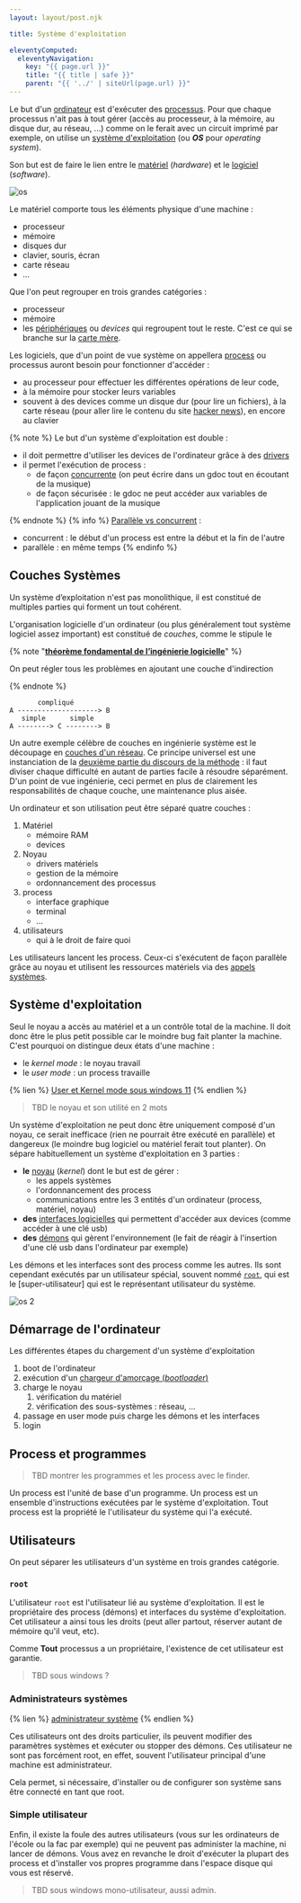 ```yaml
---
layout: layout/post.njk

title: Système d'exploitation

eleventyComputed:
  eleventyNavigation:
    key: "{{ page.url }}"
    title: "{{ title | safe }}"
    parent: "{{ '../' | siteUrl(page.url) }}"
---
```


Le but d'un [ordinateur](https://fr.wikipedia.org/wiki/Ordinateur) est d'exécuter des [processus](https://fr.wikipedia.org/wiki/Processus_(informatique)). Pour que chaque processus n'ait pas à tout gérer (accès au processeur, à la mémoire, au disque dur, au réseau, ...) comme on le ferait avec un circuit imprimé par exemple, on utilise un [système d'exploitation](https://fr.wikipedia.org/wiki/Syst%C3%A8me_d%27exploitation) (ou ***OS*** pour *operating system*).

Son but est de faire le lien entre le [matériel](https://fr.wikipedia.org/wiki/Mat%C3%A9riel_informatique) (*hardware*) et le [logiciel](https://fr.wikipedia.org/wiki/Logiciel) (*software*).

![os](./os.png)

Le matériel comporte tous les éléments physique d'une machine :

- processeur
- mémoire
- disques dur
- clavier, souris, écran
- carte réseau
- ...

Que l'on peut regrouper en trois grandes catégories :

- processeur
- mémoire
- les [périphériques](https://en.wikipedia.org/wiki/Peripheral) ou *devices* qui regroupent tout le reste. C'est ce qui se branche sur la [carte mère](https://fr.wikipedia.org/wiki/Carte_m%C3%A8re).

Les logiciels, que d'un point de vue système on appellera [process](https://fr.wikipedia.org/wiki/Processus_(informatique)) ou processus auront besoin pour fonctionner d'accéder :

- au processeur pour effectuer les différentes opérations de leur code,
- à la mémoire pour stocker leurs variables
- souvent à des devices comme un disque dur (pour lire un fichiers), à la carte réseau (pour aller lire le contenu du site [hacker news](https://news.ycombinator.com/)), en encore au clavier

{% note %}
Le but d'un système d'exploitation est double :

- il doit permettre d'utiliser les devices de l'ordinateur grâce à des [drivers](https://fr.wikipedia.org/wiki/Pilote_informatique)
- il permet l'exécution de process :
  - de façon [concurrente](https://fr.wikipedia.org/wiki/Programmation_concurrente) (on peut écrire dans un gdoc tout en écoutant de la musique)
  - de façon sécurisée : le gdoc ne peut accéder aux variables de l'application jouant de la musique

{% endnote %}
{% info %}
[Parallèle vs concurrent](https://www.youtube.com/watch?v=r2__Rw8vu1M) :

- concurrent : le début d'un process est entre la début et la fin de l'autre
- parallèle : en même temps
{% endinfo %}

## Couches Systèmes

Un système d’exploitation n'est pas monolithique, il est constitué de multiples parties qui forment un tout cohérent.

L'organisation logicielle d'un ordinateur (ou plus généralement tout système logiciel assez important) est constitué de *couches*, comme le stipule le

{% note "**[théorème fondamental de l’ingénierie logicielle](https://en.wikipedia.org/wiki/Fundamental_theorem_of_software_engineering)**" %}

On peut régler tous les problèmes en ajoutant une couche d'indirection

{% endnote %}

```
       compliqué
A --------------------> B
   simple      simple
A --------> C --------> B
```

Un autre exemple célèbre de couches en ingénierie système est le découpage en [couches d'un réseau](https://fr.wikipedia.org/wiki/Suite_des_protocoles_Internet). Ce principe universel est une instanciation de la [deuxième partie du discours de la méthode](https://fr.wikipedia.org/wiki/Discours_de_la_m%C3%A9thode#Deuxi%C3%A8me_partie) : il faut diviser chaque difficulté en autant de parties facile à résoudre séparément.
D'un point de vue ingénierie, ceci permet en plus de  clairement les responsabilités de chaque couche, une maintenance plus aisée.

Un ordinateur et son utilisation peut être séparé quatre couches :

1. Matériel
   - mémoire RAM
   - devices
2. Noyau
   - drivers matériels
   - gestion de la mémoire
   - ordonnancement des processus
3. process
   - interface graphique
   - terminal
   - ...
4. utilisateurs
   - qui à le droit de faire quoi

Les utilisateurs lancent les process. Ceux-ci s'exécutent de façon parallèle grâce au noyau et utilisent les ressources matériels via des [appels systèmes](https://fr.wikipedia.org/wiki/Appel_syst%C3%A8me).

## Système d'exploitation

Seul le noyau a accès au matériel et a un contrôle total de la machine. Il doit donc être le plus petit possible car le moindre bug fait planter la machine. C'est pourquoi on distingue deux états d'une machine :

- le *kernel mode* : le noyau travail
- le *user mode* : un process travaille

{% lien %}
[User et Kernel mode sous windows 11](https://learn.microsoft.com/fr-fr/windows-hardware/drivers/gettingstarted/user-mode-and-kernel-mode)
{% endlien %}

> TBD le noyau et son utilité en 2 mots

Un système d'exploitation ne peut donc être uniquement composé d'un noyau, ce serait inefficace (rien ne pourrait être exécuté en parallèle) et dangereux (le moindre bug logiciel ou matériel ferait tout planter). On sépare habituellement un système d'exploitation en 3 parties :

- **le** [noyau](https://fr.wikipedia.org/wiki/Noyau_de_syst%C3%A8me_d%27exploitation) (*kernel*) dont le but est de gérer :
  - les appels systèmes
  - l'ordonnancement des process
  - communications entre les 3 entités d'un ordinateur (process, matériel, noyau)
- **des** [interfaces logicielles](https://en.wikipedia.org/wiki/Interface_(computing)#Software_interfaces) qui permettent d'accéder aux devices (comme accéder à une clé usb)
- **des** [démons](https://fr.wikipedia.org/wiki/Daemon_(informatique)) qui gèrent l'environnement (le fait de réagir à l'insertion d'une clé usb dans l'ordinateur par exemple)

Les démons et les interfaces sont des process comme les autres. Ils sont cependant exécutés par un utilisateur spécial, souvent nommé [`root`](https://fr.wikipedia.org/wiki/Utilisateur_root), qui est le [super-utilisateur] qui est le représentant utilisateur du système.

![os 2](./os-2.png)


## Démarrage de l'ordinateur

Les différentes étapes du chargement d'un système d'exploitation

1. boot de l'ordinateur
2. exécution d'un [chargeur d'amorçage (*bootloader*)](https://fr.wikipedia.org/wiki/Chargeur_d%27amor%C3%A7age)
3. charge le noyau
   1. vérification du matériel
   2. vérification des sous-systèmes : réseau, ...
4. passage en user mode puis charge les démons et les interfaces
5. login

## Process et programmes

> TBD montrer les programmes et les process avec le finder.

Un process est l'unité de base d'un programme. Un process est un ensemble d'instructions exécutées par le système d'exploitation. Tout process est la propriété le l'utilisateur du système qui l'a exécuté.

## Utilisateurs

On peut séparer les utilisateurs d'un système en trois grandes catégorie.

### `root`

L'utilisateur `root` est l'utilisateur lié au système d'exploitation. Il est le propriétaire des process (démons) et interfaces du système d'exploitation. Cet utilisateur a ainsi tous les droits (peut aller partout, réserver autant de mémoire qu'il veut, etc).

Comme **Tout** processus a un propriétaire, l'existence de cet utilisateur est garantie.

> TBD sous windows ?

### Administrateurs systèmes

{% lien %}
[administrateur système](https://fr.wikipedia.org/wiki/Administrateur_syst%C3%A8me)
{% endlien %}

Ces utilisateurs ont des droits particulier, ils peuvent modifier des paramètres systèmes et exécuter ou stopper des démons. Ces utilisateur ne sont pas forcément root, en effet,  souvent l'utilisateur principal d'une machine est administrateur.

Cela permet, si nécessaire, d'installer ou de configurer son système sans être connecté en tant que root.

### Simple utilisateur

Enfin, il existe la foule des autres utilisateurs (vous sur les ordinateurs de l'école ou la fac par exemple) qui ne peuvent pas administer la machine, ni lancer de démons. Vous avez en revanche le droit d'exécuter la plupart des process et d'installer vos propres programme dans l'espace disque qui vous est réservé.

> TBD sous windows mono-utilisateur, aussi admin.
